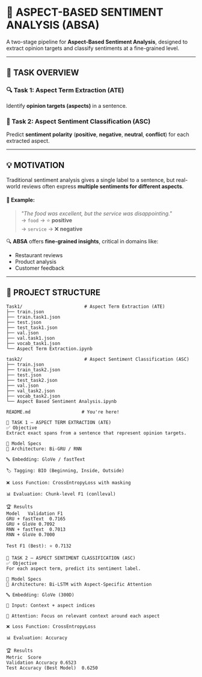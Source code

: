 # 🧠 ASPECT-BASED SENTIMENT ANALYSIS (ABSA)

A two-stage pipeline for **Aspect-Based Sentiment Analysis**, designed to extract opinion targets and classify sentiments at a fine-grained level.

---

## 🎯 TASK OVERVIEW

### 🔍 Task 1: Aspect Term Extraction (ATE)
Identify **opinion targets (aspects)** in a sentence.

### 🎯 Task 2: Aspect Sentiment Classification (ASC)
Predict **sentiment polarity** (**positive**, **negative**, **neutral**, **conflict**) for each extracted aspect.

---

## 💡 MOTIVATION

Traditional sentiment analysis gives a single label to a sentence, but real-world reviews often express **multiple sentiments for different aspects**.

#### 🧾 Example:
> *"The food was excellent, but the service was disappointing."*  
> → `food` → ⭐️ **positive**  
> → `service` → ❌ **negative**

🔍 **ABSA** offers **fine-grained insights**, critical in domains like:
- Restaurant reviews
- Product analysis
- Customer feedback

---

## 📁 PROJECT STRUCTURE

```text
Task1/                       # Aspect Term Extraction (ATE)
├── train.json
├── train.task1.json
├── test.json
├── test_task1.json
├── val.json
├── val.task1.json
├── vocab_task1.json
└── Aspect Term Extraction.ipynb

task2/                       # Aspect Sentiment Classification (ASC)
├── train.json
├── train_task2.json
├── test.json
├── test_task2.json
├── val.json
├── val_task2.json
├── vocab_task2.json
└── Aspect Based Sentiment Analysis.ipynb

README.md                   # You're here!

🧩 TASK 1 – ASPECT TERM EXTRACTION (ATE)
✅ Objective
Extract exact spans from a sentence that represent opinion targets.

🧠 Model Specs
🔧 Architecture: Bi-GRU / RNN

🔤 Embedding: GloVe / fastText

🏷️ Tagging: BIO (Beginning, Inside, Outside)

❌ Loss Function: CrossEntropyLoss with masking

📊 Evaluation: Chunk-level F1 (conlleval)

🏆 Results
Model	Validation F1
GRU + fastText	0.7165
GRU + GloVe	0.7092
RNN + fastText	0.7013
RNN + GloVe	0.7000

Test F1 (Best): ⭐️ 0.7132

💬 TASK 2 – ASPECT SENTIMENT CLASSIFICATION (ASC)
✅ Objective
For each aspect term, predict its sentiment label.

🧠 Model Specs
🔧 Architecture: Bi-LSTM with Aspect-Specific Attention

🔤 Embedding: GloVe (300D)

🧠 Input: Context + aspect indices

🎯 Attention: Focus on relevant context around each aspect

❌ Loss Function: CrossEntropyLoss

📊 Evaluation: Accuracy

🏆 Results
Metric	Score
Validation Accuracy	0.6523
Test Accuracy (Best Model)	0.6250